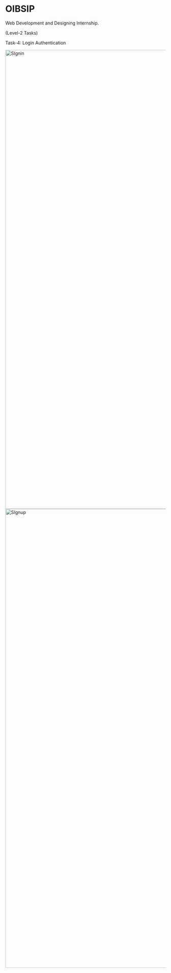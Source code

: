 # OIBSIP
Web Development and Designing Internship.

(Level-2 Tasks)

Task-4: Login Authentication

<img width="1440" alt="SIgnin" src="https://github.com/manisha-mdr/OIBSIP/assets/124887790/be0a41e7-47e6-42bc-a699-4f8db264a5a8">

<img width="1440" alt="SIgnup" src="https://github.com/manisha-mdr/OIBSIP/assets/124887790/bb7f70b1-0fe5-4286-a665-84ef69b497d0">
